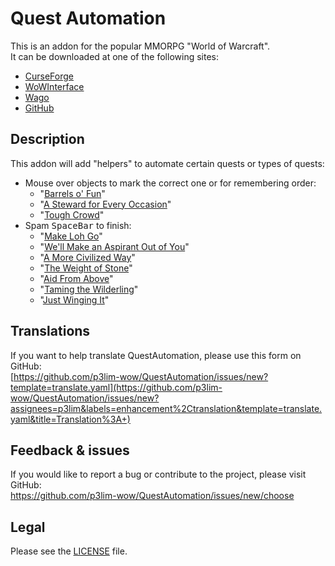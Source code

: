 # Quest Automation

This is an addon for the popular MMORPG "World of Warcraft".  
It can be downloaded at one of the following sites:

- [CurseForge](https://www.curseforge.com/wow/addons/quest-automation)
- [WoWInterface](https://wowinterface.com/downloads/info26142)
- [Wago](https://addons.wago.io/addons/questautomation)
- [GitHub](https://github.com/p3lim-wow/QuestAutomation/releases)

## Description

This addon will add "helpers" to automate certain quests or types of quests:

- Mouse over objects to mark the correct one or for remembering order:
	- "[Barrels o' Fun](https://www.wowhead.com/search?q=barrels+o%27+fun)"
	- "[A Steward for Every Occasion](https://www.wowhead.com/quest=60565)"
	- "[Tough Crowd](https://www.wowhead.com/quest=60739)"
- Spam <kbd>SpaceBar</kbd> to finish:
	- "[Make Loh Go](https://www.wowhead.com/search?q=Make+Loh+Go)"
	- "[We'll Make an Aspirant Out of You](https://www.wowhead.com/quest=59585)"
	- "[A More Civilized Way](https://ptr.wowhead.com/quest=64271)"
	- "[The Weight of Stone](https://www.wowhead.com/quest=64018)"
	- "[Aid From Above](https://www.wowhead.com/quest=60657)"
	- "[Taming the Wilderling](https://www.wowhead.com/npc=180014)"
	- "[Just Winging It](https://www.wowhead.com/quest=61540)"

## Translations

If you want to help translate QuestAutomation, please use this form on GitHub:  
[https://github.com/p3lim-wow/QuestAutomation/issues/new?template=translate.yaml](https://github.com/p3lim-wow/QuestAutomation/issues/new?assignees=p3lim&labels=enhancement%2Ctranslation&template=translate.yaml&title=Translation%3A+)

## Feedback & issues

If you would like to report a bug or contribute to the project, please visit GitHub:  
<https://github.com/p3lim-wow/QuestAutomation/issues/new/choose>

## Legal

Please see the [LICENSE](https://github.com/p3lim-wow/QuestAutomation/blob/master/LICENSE.txt) file.

